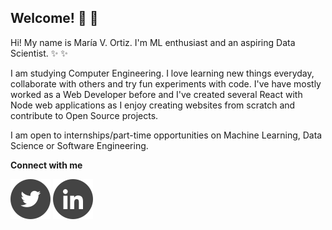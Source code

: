 ## Welcome! 👋 👋 

Hi! My name is María V. Ortiz. I'm ML enthusiast and an aspiring Data Scientist. :sparkles: :sparkles:

I am studying Computer Engineering. I love learning new things everyday, collaborate with others and try fun experiments with code. I've have mostly worked as a Web Developer before and I've created several React with Node web applications as I enjoy creating websites from scratch and contribute to Open Source projects. 

I am open to internships/part-time opportunities on Machine Learning, Data Science or Software Engineering. 


__Connect with me__ 

[![Twitter](./images/twitter.svg)](https://twitter.com/mvortizr) [![Linkedin](./images/linkedin.svg)](https://www.linkedin.com/in/mvortizr/)


<!-- Ideas -->
<!--__Tech stack__-->
<!--  Dev, Codepen, Medium, Portfolio website -->
<!-- Coding, gif-->
